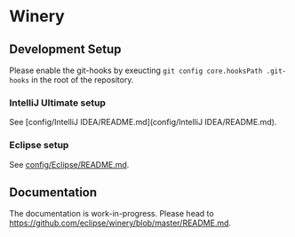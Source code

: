 # Winery

## Development Setup

Please enable the git-hooks by exeucting `git config core.hooksPath .git-hooks` in the root of the repository.

### IntelliJ Ultimate setup

See [config/IntelliJ IDEA/README.md](config/IntelliJ IDEA/README.md).

### Eclipse setup

See [config/Eclipse/README.md](config/Eclipse/README.md).

## Documentation

The documentation is work-in-progress.
Please head to <https://github.com/eclipse/winery/blob/master/README.md>.
